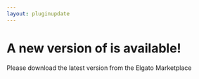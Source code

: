 ```yaml
---
layout: pluginupdate
---
```


<h1>A new version of <span id="pluginName"></span> is available!</h1>
Please download the latest version from the <a id="storeLink">Elgato Marketplace</a><br/>

